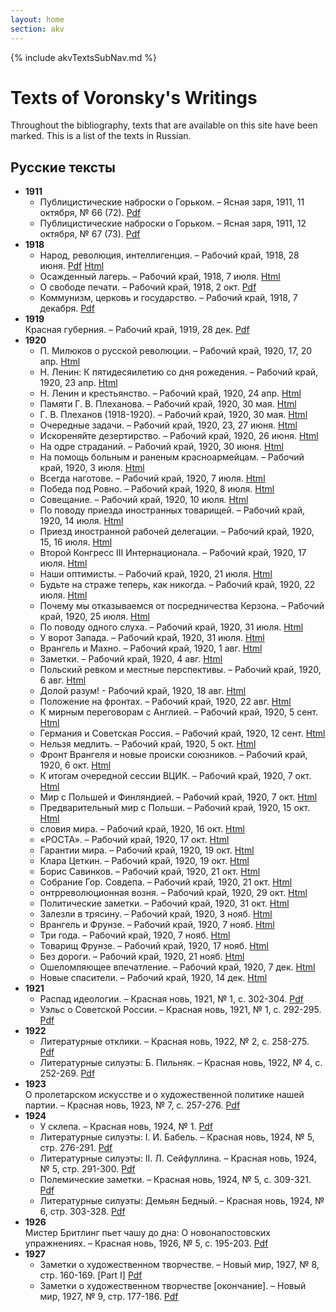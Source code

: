 ```yaml
---
layout: home
section: akv
---
```

{% include akvTextsSubNav.md %}

# Texts of Voronsky's Writings

Throughout the bibliography, texts that are available on this site have been marked. This is a list of the texts in Russian.

## Русские тексты

- **1911**
  - Публицистические наброски о Горьком. – Ясная заря, 1911, 11 октября, № 66 (72). [Pdf](Texts/Zaria11a.pdf)
  - Публицистические наброски о Горьком. – Ясная заря, 1911, 12 октября, № 67 (73). [Pdf](Texts/Zaria11b.pdf)
- **1918**
  - Народ, революция, интеллигенция. – Рабочий край, 1918, 28 июня. [Pdf](Texts/RK180628.pdf) [Html](Texts/RK180628.html)
  - Осажденный лагерь. – Рабочий край, 1918, 7 июля. [Html](Texts/RK180707.html)
  - О свободе печати. – Рабочий край, 1918, 2 окт. [Pdf](Texts/RK181002.pdf)
  - Коммунизм, церковь и государство. – Рабочий край, 1918, 7 декабря. [Pdf](Texts/church18r.pdf)
- **1919**  
  Красная губерния. – Рабочий край, 1919, 28 дек. [Pdf](Texts/RedProv19r.pdf)
- **1920**
  - П. Милюков о русской революции. – Рабочий край, 1920, 17, 20 апр. [Html](Texts/RK200417.html)
  - Н. Ленин: К пятидесяилетию со дня рожедения. – Рабочий край, 1920, 23 апр. [Html](Texts/RK200423.html)
  - Н. Ленин и крестьянство. – Рабочий край, 1920, 24 апр. [Html](Texts/RK200423.html)
  - Памяти Г. В. Плеханова. – Рабочий край, 1920, 30 мая. [Html](Texts/RK200530a.html)
  - Г. В. Плеханов (1918-1920). – Рабочий край, 1920, 30 мая. [Html](Texts/RK200530b.html)
  - Очередные задачи. – Рабочий край, 1920, 23, 27 июня. [Html](Texts/RK200623.html)
  - Искореняйте дезертирство. – Рабочий край, 1920, 26 июня. [Html](Texts/RK200626.html)
  - На одре страданий. – Рабочий край, 1920, 30 июня. [Html](Texts/RK200630.html)
  - На помощь больным и раненым красноармейцам. – Рабочий край, 1920, 3 июля. [Html](Texts/RK200703.html)
  - Всегда наготове. – Рабочий край, 1920, 7 июля. [Html](Texts/RK200707.html)
  - Победа под Ровно. – Рабочий край, 1920, 8 июля. [Html](/Texts/RK200708.html)
  - Совещание. – Рабочий край, 1920, 10 июля. [Html](Texts/RK200710.html)
  - По поводу приезда иностранных товарищей. – Рабочий край, 1920, 14 июля. [Html](Texts/RK200714.html)
  - Приезд иностранной рабочей делегации. – Рабочий край, 1920, 15, 16 июля. [Html](Texts/RK200715.html)
  - Второй Конгресс III Интернационала. – Рабочий край, 1920, 17 июля. [Html](Texts/RK200717.html)
  - Наши оптимисты. – Рабочий край, 1920, 21 июля. [Html](Texts/RK200721.html)
  - Будьте на страже теперь, как никогда. – Рабочий край, 1920, 22 июля. [Html](Texts/RK200722.html)
  - Почему мы отказываемся от посредничества Керзона. – Рабочий край, 1920, 25 июля. [Html](Texts/RK200725.html)
  - По поводу одного слуха. – Рабочий край, 1920, 31 июля. [Html](Texts/RK200731.html)
  - У ворот Запада. – Рабочий край, 1920, 31 июля. [Html](Texts/RK200731b.html)
  - Врангель и Махно. – Рабочий край, 1920, 1 авг. [Html](Texts/RK200801.html)
  - Заметки. – Рабочий край, 1920, 4 авг. [Html](Texts/RK200804.html)
  - Польский ревком и местные перспективы. – Рабочий край, 1920, 6 авг. [Html](Texts/RK200806.html)
  - Долой разум! - Рабочий край, 1920, 18 авг. [Html](Texts/RK200818.html)
  - Положение на фронтах. – Рабочий край, 1920, 22 авг. [Html](Texts/RK200822.html)
  - К мирным переговорам с Англией. – Рабочий край, 1920, 5 сент. [Html](Texts/RK200905.html)
  - Германия и Советская Россия. – Рабочий край, 1920, 12 сент. [Html](Texts/RK200912.html)
  - Нельзя медлить. – Рабочий край, 1920, 5 окт. [Html](Texts/RK201005.html)
  - Фронт Врангеля и новые происки союзников. – Рабочий край, 1920, 6 окт. [Html](Texts/RK201006.html)
  - К итогам очередной сессии ВЦИК. – Рабочий край, 1920, 7 окт. [Html](Texts/RK201007a.html)
  - Мир с Польшей и Финляндией. – Рабочий край, 1920, 7 окт. [Html](Texts/RK201007b.html)
  - Предварительный мир с Польши. – Рабочий край, 1920, 15 окт. [Html](Texts/RK201015.html)
  - словия мира. – Рабочий край, 1920, 16 окт. [Html](Texts/RK201016.html)
  - «РОСТА». – Рабочий край, 1920, 17 окт. [Html](Texts/RK201017.html)
  - Гарантии мира. – Рабочий край, 1920, 19 окт. [Html](Texts/RK201019a.html)
  - Клара Цеткин. – Рабочий край, 1920, 19 окт. [Html](Texts/RK201019b.html)
  - Борис Савинков. – Рабочий край, 1920, 21 окт. [Html](Texts/RK201021a.html)
  - Собрание Гор. Совдепа. – Рабочий край, 1920, 21 окт. [Html](Texts/RK201021b.html)
  - онтрреволюционная возня. – Рабочий край, 1920, 29 окт. [Html](Texts/RK201029.html)
  - Политические заметки. – Рабочий край, 1920, 31 окт. [Html](Texts/RK201031.html)
  - Залезли в трясину. – Рабочий край, 1920, 3 нояб. [Html](Texts/RK201103.html)
  - Врангель и Фрунзе. – Рабочий край, 1920, 7 нояб. [Html](Texts/RK201107a.html)
  - Три года. – Рабочий край, 1920, 7 нояб. [Html](Texts/RK201107b.html)
  - Товарищ Фрунзе. – Рабочий край, 1920, 17 нояб. [Html](Texts/RK201117.html)
  - Без дороги. – Рабочий край, 1920, 21 нояб. [Html](Texts/RK201121.html)
  - Ошеломляющее впечатление. – Рабочий край, 1920, 7 дек. [Html](Texts/RK201207.html)
  - Новые спасители. – Рабочий край, 1920, 14 дек. [Html](Texts/RK201214.html)
- **1921**
  - Распад идеологии. – Красная новь, 1921, № 1, с. 302-304. [Pdf](Texts/Raspad21r.pdf)
  - Уэльс о Советской России. – Красная новь, 1921, № 1, с. 292-295. [Pdf](Texts/Wells21r.pdf)
- **1922**
  - Литературные отклики. – Красная новь, 1922, № 2, с. 258-275. [Pdf](Texts/KN22_02.pdf)
  - Литературные силуэты: Б. Пильняк. – Красная новь, 1922, № 4, с. 252-269. [Pdf](Texts/KN22_04.pdf)
- **1923**  
  О пролетарском искусстве и о художественной политике нашей партии. – Красная новь, 1923, № 7, с. 257-276. [Pdf](Texts/AKV_OnProlArt1923R.pdf)
- **1924**
  - У склепа. – Красная новь, 1924, № 1. [Pdf](Texts/AKV_U%20sklepa.pdf)
  - Литературные силуэты: I. И. Бабель. – Красная новь, 1924, № 5, стр. 276-291. [Pdf](Texts/AKV_Babel1924.pdf)
  - Литературные силуэты: II. Л. Сейфуллина. – Красная новь, 1924, № 5, стр. 291-300. [Pdf](AKV_Seifullina1924.pdf)
  - Полемические заметки. – Красная новь, 1924, № 5, с. 309-321.  [Pdf](AKV_PolemicalRemarks1924.pdf)
  - Литературные силуэты: Демьян Бедный. – Красная новь, 1924, № 6, стр. 303-328. [Pdf](AKV_Bednyi1924.pdf)
- **1926**  
  Мистер Бритлинг пьет чашу до дна: О новонапостовских упражнениях. – Красная новь, 1926, № 5, с. 195-203. [Pdf](Texts/AKV_Britling1926.pdf)
- **1927**
  - Заметки о художественном творчестве. – Новый мир, 1927, № 8, стр. 160-169. [Part I] [Pdf](Texts/AKV_Zametki1.pdf)
  - Заметки о художественном творчестве [окончание]. – Новый мир, 1927, № 9, стр. 177-186.  [Pdf](Texts/AKV_Zametki2.pdf)